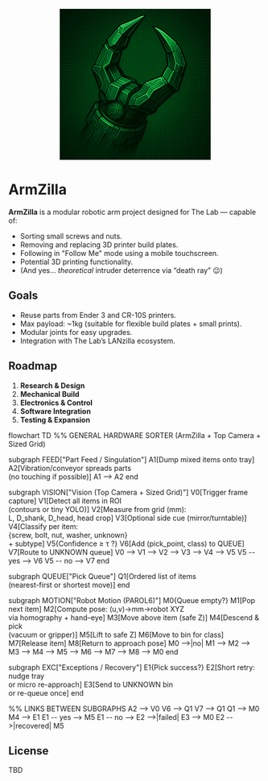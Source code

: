 <p align="center">
  <img src="media/armzilla_claw.png" alt="ArmZilla Claw" width="300">
</p>

# ArmZilla

**ArmZilla** is a modular robotic arm project designed for The Lab — capable of:
- Sorting small screws and nuts.
- Removing and replacing 3D printer build plates.
- Following in "Follow Me" mode using a mobile touchscreen.
- Potential 3D printing functionality.
- (And yes… *theoretical* intruder deterrence via “death ray” 😉)

## Goals
- Reuse parts from Ender 3 and CR-10S printers.
- Max payload: ~1kg (suitable for flexible build plates + small prints).
- Modular joints for easy upgrades.
- Integration with The Lab’s LANzilla ecosystem.

## Roadmap
1. **Research & Design**
2. **Mechanical Build**
3. **Electronics & Control**
4. **Software Integration**
5. **Testing & Expansion**

flowchart TD
  %% GENERAL HARDWARE SORTER (ArmZilla + Top Camera + Sized Grid)

  subgraph FEED["Part Feed / Singulation"]
    A1[Dump mixed items onto tray]
    A2[Vibration/conveyor spreads parts<br/>(no touching if possible)]
    A1 --> A2
  end

  subgraph VISION["Vision (Top Camera + Sized Grid)"]
    V0[Trigger frame capture]
    V1[Detect all items in ROI<br/>(contours or tiny YOLO)]
    V2[Measure from grid (mm):<br/>L, D_shank, D_head, head crop]
    V3[Optional side cue (mirror/turntable)]
    V4[Classify per item:<br/>{screw, bolt, nut, washer, unknown}<br/>+ subtype]
    V5{Confidence ≥ τ ?}
    V6[Add (pick_point, class) to QUEUE]
    V7[Route to UNKNOWN queue]
    V0 --> V1 --> V2 --> V3 --> V4 --> V5
    V5 -- yes --> V6
    V5 -- no --> V7
  end

  subgraph QUEUE["Pick Queue"]
    Q1[Ordered list of items<br/>(nearest-first or shortest move)]
  end

  subgraph MOTION["Robot Motion (PAROL6)"]
    M0{Queue empty?}
    M1[Pop next item]
    M2[Compute pose: (u,v)->mm->robot XYZ<br/>via homography + hand–eye]
    M3[Move above item (safe Z)]
    M4[Descend & pick<br/>(vacuum or gripper)]
    M5[Lift to safe Z]
    M6[Move to bin for class]
    M7[Release item]
    M8[Return to approach pose]
    M0 -->|no| M1 --> M2 --> M3 --> M4 --> M5 --> M6 --> M7 --> M8 --> M0
  end

  subgraph EXC["Exceptions / Recovery"]
    E1{Pick success?}
    E2[Short retry: nudge tray<br/>or micro re-approach]
    E3[Send to UNKNOWN bin<br/>or re-queue once]
  end

  %% LINKS BETWEEN SUBGRAPHS
  A2 --> V0
  V6 --> Q1
  V7 --> Q1
  Q1 --> M0
  M4 --> E1
  E1 -- yes --> M5
  E1 -- no --> E2 -->|failed| E3 --> M0
  E2 -->|recovered| M5
## License
TBD
